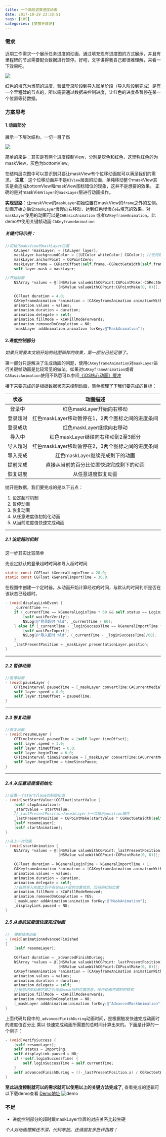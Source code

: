 ```yaml
---
title: 一个简易遮罩进度动画
date: 2017-10-29 23:38:51
tags: [iOS]
categories: [猿猿养成记]
---
```

### 需求
近期工作需求一个展示任务进度的动画，通过填充现有进度图的方式展示，并且有里程碑的节点需要配合数据进行暂停。好吧，文字讲得我自己都很难理解，来看一下效果吧。

![](http://ojam5z7vg.bkt.clouddn.com/coldreading/gif/animation.gif)

红色的填充为当前的进度，验证登录阶段到导入账单阶段（导入阶段到完成）是有一个里程碑的节点的，所以需要通过数据来控制进度，让红色的进度条暂停在某一个位置等待数据。
<!--more-->
### 方案思考
#### 1.动画部分
展示一下层次结构，一切一目了然

![](http://ojam5z7vg.bkt.clouddn.com/coldreading/jpg/%E9%81%AE%E7%BD%A9%E5%9B%BE%E5%B1%82.png)

简单的来讲：其实是有两个进度控制View，分别是灰色和红色，这里称红色的为maskView，灰色为bottomView。

在结构层次图中可以意识到只要让maskView有个位移动画就可以满足我们的需求。
__注意__：这个位移动画并不是`UIView`层面的动画，单纯移动整个maskView其实是会造成bottomView和maskView图标错位的现象，这并不是想要的效果。
正确的是对maskView`layer`的`maskLayer`层进行动画操作。

__实现思路__：让maskView的`maskLayer`初始位置在maskView的`frame`之外的左侧。动画开始之后让`maskLayer`慢慢向右移动，达到红色慢慢向右填充的效果。对`maskLayer`使用的动画可以是`CABasicAnimation` 或者`CAKeyframeAnimation`。此demo中使用关键帧动画 `CAKeyframeAnimation`

##### 关键代码示例：

``` objectivec
//初始化maksView的maskLayer位置
    CALayer *maskLayer; = [CALayer layer];
    maskLayer.backgroundColor = [[UIColor whiteColor] CGColor]; //任何颜色，用到的只是alpha
    maskLayer.anchorPoint = CGPointZero;
    maskLayer.frame = CGRectOffset(self.frame,-CGRectGetWidth(self.frame), 0);
    self.layer.mask = maskLayer;
```

``` objectivec
//开始动画
    NSArray *values = @[[NSValue valueWithCGPoint:CGPointMake(-CGRectGetWidth(self.frame), 0)],
                        [NSValue valueWithCGPoint:CGPointMake(0, 0)]];
    
    CGFloat duration = 4.0;
    CAKeyframeAnimation *animation = [CAKeyframeAnimation animationWithKeyPath:@"position"];
    animation.values = values;
    animation.duration = duration;
    animation.delegate = self;
    animation.fillMode = kCAFillModeForwards;
    animation.removedOnCompletion = NO;
    [maskLayer addAnimation:animation forKey:@"MaskAnimation"];
```

#### 2.进度控制部分

*如果只需要本文刚开始的贴图那样的效果，第一部分已经足够了。*

第一部分只是解决了生成动画的问题，使用`CAKeyframeAnimation`对`maskLayer`进行关键帧动画是比较常见的做法，如果对`CAKeyframeAnimation`或者`CABasicAnimation`使用不熟悉可以参阅[《iOS核心动画》缓冲](https://zsisme.gitbooks.io/ios-/content/chapter10/easing.html)

接下来要完成的是根据数据状态来控制动画，简单梳理了下我们要完成的目标：

|状态|动画描述|
|:-:|:-:|
|登录中|红色maskLayer开始向右移动|
|登录超时|红色maskLayer移动暂停在1，2两个图标之间的进度条间|
|登录成功|红色maskLayer继续向右移动|
|导入中|红色maskLayer继续向右移动到2至3部分|
|导入超时|红色maskLayer移动暂停在2，3两个图标之间的进度条间|
|导入完成|红色maskLayer继续完成剩下的动画|
|提前完成|直接从当前的百分比位置快速完成剩下的动画|
|恢复进度|从任意进度恢复动画|

抛开是数据，我们要完成的是以下五点：

1. 设定超时机制
2. 暂停动画
3. 恢复动画
4. 从任意进度值初始化动画
5. 从当前进度值快速完成动画

---
##### 2.1 设定超时机制

这一步其实比较简单

先设定默认的登录超时时间和导入超时时间

``` objectivec
static const CGFloat kGeneralLoginTime = 20.0;
static const CGFloat kGeneralImportTime = 30.0;
```

在视图中创建一个定时器，从动画开始计算经过的时间，与默认的时间判断是否在该状态已经超时。

``` objectivec
- (void)displayLinkEvent {
    _currentTime ++;
    if (_currentTime == kGeneralLoginTime * 60 && self.status == Logining) {
        [self waitForVerify];
        NSLog(@"登录超时 %ld", _currentTime / 60);
    } else if (_currentTime - _loginSuccessTime == kGeneralImportTime * 60 && self.status == Importing) {
        [self waitForImport];
        NSLog(@"导入超时 %ld", (_currentTime - _loginSuccessTime)/60);
    }
    _lastPresentPosition = _maskLayer.presentationLayer.position;
}
```

---
##### 2.2 暂停动画

``` objectivec
//暂停动画
- (void)pauseLayer {
    CFTimeInterval pausedTime = [_maskLayer convertTime:CACurrentMediaTime() fromLayer:nil];
    self.layer.speed = 0.0;
    self.layer.timeOffset = pausedTime;
} 
```


---
##### 2.3 恢复动画

``` objectivec
//恢复动画
- (void)resumeLayer {
    CFTimeInterval pausedTime = [self.layer timeOffset];
    self.layer.speed = 1.0;
    self.layer.timeOffset = 0.0;
    self.layer.beginTime = 0.0;
    CFTimeInterval timeSincePause = [_maskLayer convertTime:CACurrentMediaTime() fromLayer:nil] - pausedTime;
    self.layer.beginTime = timeSincePause;
}
```

---
##### 2.4 从任意进度值初始化

``` objectivec
//设置一个startVlaue的初始化值
- (void)setStartValue:(CGFloat)startValue {
    [self stopAnimation];
    _startValue = startValue;
    //_lastPresentPosition为maskLayer上一次展示position属性
    _lastPresentPosition = CGPointMake(startValue * CGRectGetWidth(self.frame) - CGRectGetWidth(self.frame), 0);
    [self resumeLayer];
    [self startAnimation];
}
```

``` objectivec
//从上一次动画
- (void)startAnimation {
    NSArray *values = @[[NSValue valueWithCGPoint:_lastPresentPosition],
                        [NSValue valueWithCGPoint:CGPointMake(0, 0)]];
    
    CGFloat duration = kGeneralLoginTime + kGeneralImportTime + 1;
    CAKeyframeAnimation *animation = [CAKeyframeAnimation animationWithKeyPath:@"position"];
    animation.values = values;
    animation.duration = duration;
    animation.delegate = self;
    //自然导入完成之后不保留mask层的位置信息，回归到初始位置
    animation.fillMode = kCAFillModeRemoved;
    animation.removedOnCompletion = YES;
    [_maskLayer addAnimation:animation forKey:@"MaskAnimation"];
    _displayLink.paused = NO;
}
```

##### 2.5 从当前进度值快速完成动画

``` objectivec
//  提前结束动画
- (void)animationAdvancedFinished
{
    [self resumeLayer];
    
    CGFloat duration = _advancedFinishDuring;
    NSArray *values = @[[NSValue valueWithCGPoint:_lastPresentPosition],
                        [NSValue valueWithCGPoint:CGPointMake(0, 0)]];
    CAKeyframeAnimation *animation = [CAKeyframeAnimation animationWithKeyPath:@"position"];
    animation.values = values;
    animation.duration = duration;
    animation.delegate = self;
    //提前结束动画完成之后保留mask层的位置信息，保持动画完成时的样式
    animation.fillMode = kCAFillModeForwards;
    animation.removedOnCompletion = NO;
    [_maskLayer addAnimation:animation forKey:@"AdvancedMaskAnimation"];
}
```

上面代码片段中的`_advancedFinishDuring`动画时间，是根据触发快速完成动画时的进度值百分比 乘以 快速完成动画所需要的总时间计算出来的。下面是计算的一个例子：

``` objectivec
- (void)verifySuccess {
    [self resumeLayer];
    self.status = Importing;
    self.displayLink.paused = NO;
    if (!self.loginSuccessTime) {
        self.loginSuccessTime = self.currentTime;
    }
    self.advancedFinishDuring = ((-_lastPresentPosition.x) / CGRectGetWidth(self.frame)) * kGeneralCacheCompleteTime;
}
```

 __至此进度控制就可以的需求就可以使用以上的关键方法完成了__, 查看完成的逻辑可以下载demo查看
  [Demo地址](https://github.com/HuyangJake/SimpleMaskAnimation)
 ![demo](http://ojam5z7vg.bkt.clouddn.com/coldreading/jpg/maskAnimation.png-blog)

### 不足
* 进度控制部分的超时跟maskLayer位置的对应关系比较生硬


*个人对动画理解还不深，代码笨拙。还请朋友多批评指教！*








